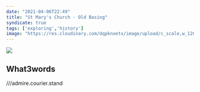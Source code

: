 ```yaml
---
date: "2021-04-06T22:49"
title: "St Mary's Church - Old Basing"
syndicate: true
tags: ['exploring','history']
image: "https://res.cloudinary.com/dqpknoetx/image/upload/c_scale,w_1200/v1617745477/churches/hampshire/Old%20Basing/_DSC9064.jpg"
---
```


![](https://res.cloudinary.com/dqpknoetx/image/upload/c_scale,w_1200/v1617745477/churches/hampshire/Old%20Basing/_DSC9064.jpg)

## What3words

///admire.courier.stand
